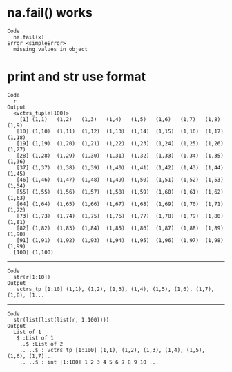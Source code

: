 # na.fail() works

    Code
      na.fail(x)
    Error <simpleError>
      missing values in object

# print and str use format

    Code
      r
    Output
      <vctrs_tuple[100]>
        [1] (1,1)   (1,2)   (1,3)   (1,4)   (1,5)   (1,6)   (1,7)   (1,8)   (1,9)  
       [10] (1,10)  (1,11)  (1,12)  (1,13)  (1,14)  (1,15)  (1,16)  (1,17)  (1,18) 
       [19] (1,19)  (1,20)  (1,21)  (1,22)  (1,23)  (1,24)  (1,25)  (1,26)  (1,27) 
       [28] (1,28)  (1,29)  (1,30)  (1,31)  (1,32)  (1,33)  (1,34)  (1,35)  (1,36) 
       [37] (1,37)  (1,38)  (1,39)  (1,40)  (1,41)  (1,42)  (1,43)  (1,44)  (1,45) 
       [46] (1,46)  (1,47)  (1,48)  (1,49)  (1,50)  (1,51)  (1,52)  (1,53)  (1,54) 
       [55] (1,55)  (1,56)  (1,57)  (1,58)  (1,59)  (1,60)  (1,61)  (1,62)  (1,63) 
       [64] (1,64)  (1,65)  (1,66)  (1,67)  (1,68)  (1,69)  (1,70)  (1,71)  (1,72) 
       [73] (1,73)  (1,74)  (1,75)  (1,76)  (1,77)  (1,78)  (1,79)  (1,80)  (1,81) 
       [82] (1,82)  (1,83)  (1,84)  (1,85)  (1,86)  (1,87)  (1,88)  (1,89)  (1,90) 
       [91] (1,91)  (1,92)  (1,93)  (1,94)  (1,95)  (1,96)  (1,97)  (1,98)  (1,99) 
      [100] (1,100)

---

    Code
      str(r[1:10])
    Output
       vctrs_tp [1:10] (1,1), (1,2), (1,3), (1,4), (1,5), (1,6), (1,7), (1,8), (1...

---

    Code
      str(list(list(list(r, 1:100))))
    Output
      List of 1
       $ :List of 1
        ..$ :List of 2
        .. ..$ : vctrs_tp [1:100] (1,1), (1,2), (1,3), (1,4), (1,5), (1,6), (1,7)...
        .. ..$ : int [1:100] 1 2 3 4 5 6 7 8 9 10 ...

